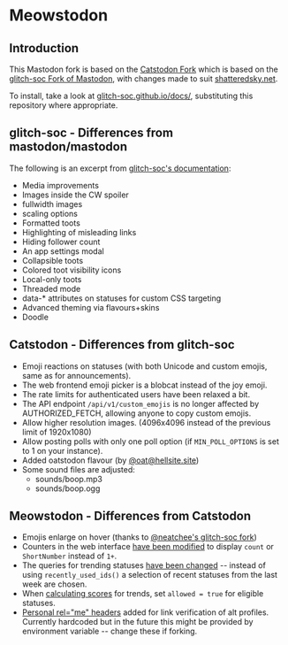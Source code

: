 # Meowstodon

## Introduction

This Mastodon fork is based on the [Catstodon Fork](https://github.com/CatCatNya/catstodon) which is based on the [glitch-soc Fork of Mastodon](https://github.com/glitch-soc/mastodon), with changes made to suit [shatteredsky.net](https://shatteredsky.net).

To install, take a look at [glitch-soc.github.io/docs/](https://glitch-soc.github.io/docs/), substituting this repository where appropriate.

## glitch-soc - Differences from mastodon/mastodon
The following is an excerpt from [glitch-soc's documentation](https://glitch-soc.github.io/docs/):

- Media improvements
- Images inside the CW spoiler
- fullwidth images
- scaling options
- Formatted toots
- Highlighting of misleading links
- Hiding follower count
- An app settings modal
- Collapsible toots
- Colored toot visibility icons
- Local-only toots
- Threaded mode
- data-* attributes on statuses for custom CSS targeting
- Advanced theming via flavours+skins
- Doodle

## Catstodon - Differences from glitch-soc

- Emoji reactions on statuses (with both Unicode and custom emojis, same as for announcements).
- The web frontend emoji picker is a blobcat instead of the joy emoji.
- The rate limits for authenticated users have been relaxed a bit.
- The API endpoint `/api/v1/custom_emojis` is no longer affected by AUTHORIZED_FETCH, allowing anyone to copy custom emojis.
- Allow higher resolution images. (4096x4096 instead of the previous limit of 1920x1080)
- Allow posting polls with only one poll option (if `MIN_POLL_OPTIONS` is set to 1 on your instance).
- Added oatstodon flavour (by [@oat@hellsite.site](https://hellsite.site/@oat))
- Some sound files are adjusted:
  - sounds/boop.mp3
  - sounds/boop.ogg

## Meowstodon - Differences from Catstodon

- Emojis enlarge on hover (thanks to [@neatchee's glitch-soc fork](https://github.com/neatchee/mastodon/tree/feat/enlarge_emoji_on_mouseover_option))
- Counters in the web interface [have been modified](https://github.com/Teqed/meowstodon/blame/15b5e3eb79607ce1f01fb6ba0b16ebed5ab97a5b/app/helpers/home_helper.rb) to display `count` or `ShortNumber` instead of `1+`.
- The queries for trending statuses [have been changed](https://github.com/Teqed/meowstodon/blame/15b5e3eb79607ce1f01fb6ba0b16ebed5ab97a5b/app/models/trends/statuses.rb) -- instead of using `recently_used_ids()` a selection of recent statuses from the last week are chosen.
- When [calculating scores](https://github.com/Teqed/meowstodon/blame/15b5e3eb79607ce1f01fb6ba0b16ebed5ab97a5b/app/models/trends/statuses.rb) for trends, set `allowed = true` for eligible statuses.
- [Personal rel="me" headers](https://github.com/Teqed/meowstodon/blame/15b5e3eb79607ce1f01fb6ba0b16ebed5ab97a5b/app/views/layouts/application.html.haml) added for link verification of alt profiles. Currently hardcoded but in the future this might be provided by environment variable -- change these if forking.
